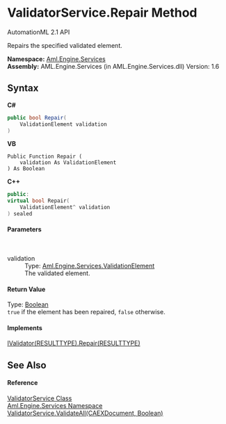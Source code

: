 # ValidatorService.Repair Method 
AutomationML 2.1 API 

Repairs the specified validated element.

**Namespace:**&nbsp;<a href="N_Aml_Engine_Services">Aml.Engine.Services</a><br />**Assembly:**&nbsp;AML.Engine.Services (in AML.Engine.Services.dll) Version: 1.6

## Syntax

**C#**<br />
``` C#
public bool Repair(
	ValidationElement validation
)
```

**VB**<br />
``` VB
Public Function Repair ( 
	validation As ValidationElement
) As Boolean
```

**C++**<br />
``` C++
public:
virtual bool Repair(
	ValidationElement^ validation
) sealed
```


#### Parameters
&nbsp;<dl><dt>validation</dt><dd>Type: <a href="T_Aml_Engine_Services_ValidationElement">Aml.Engine.Services.ValidationElement</a><br />The validated element.</dd></dl>

#### Return Value
Type: <a href="https://docs.microsoft.com/dotnet/api/system.boolean" target="_parent" rel="noopener noreferrer">Boolean</a><br />`true` if the element has been repaired, `false` otherwise.

#### Implements
<a href="M_Aml_Engine_Services_Interfaces_IValidator_1_Repair">IValidator(RESULTTYPE).Repair(RESULTTYPE)</a><br />

## See Also


#### Reference
<a href="T_Aml_Engine_Services_ValidatorService">ValidatorService Class</a><br /><a href="N_Aml_Engine_Services">Aml.Engine.Services Namespace</a><br /><a href="M_Aml_Engine_Services_ValidatorService_ValidateAll_1">ValidatorService.ValidateAll(CAEXDocument, Boolean)</a><br />